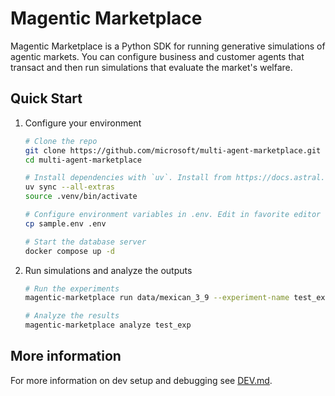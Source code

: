 # Magentic Marketplace

Magentic Marketplace is a Python SDK for running generative simulations of agentic markets.
You can configure business and customer agents that transact and then run simulations that evaluate the market's welfare.

<!-- ![Magentic Marketplace](/.github/images/landing.png) -->

## Quick Start

1. Configure your environment

    ```bash
    # Clone the repo
    git clone https://github.com/microsoft/multi-agent-marketplace.git
    cd multi-agent-marketplace

    # Install dependencies with `uv`. Install from https://docs.astral.sh/uv/
    uv sync --all-extras
    source .venv/bin/activate

    # Configure environment variables in .env. Edit in favorite editor
    cp sample.env .env

    # Start the database server
    docker compose up -d
    ```

2. Run simulations and analyze the outputs

    ```bash
    # Run the experiments
    magentic-marketplace run data/mexican_3_9 --experiment-name test_exp

    # Analyze the results
    magentic-marketplace analyze test_exp
    ```

## More information

For more information on dev setup and debugging see [DEV.md](DEV.md).
